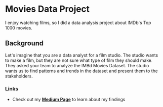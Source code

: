 
# Movies Data Project
I enjoy watching films, so I did a data analysis project about IMDb's Top 1000 movies.

## Background
Let's imagine that you are a data analyst for a film studio. The studio wants to make a film, but they are not sure what type of film they should make. They asked your team to analyze the IMBd Movies Dataset. The studio wants us to find patterns and trends in the dataset and present them to the stakeholders.

### Links
- Check out my [**Medium Page**](https://medium.com/@pratikspatel813/movies-project-da2ed233bb0f) to learn about my findings